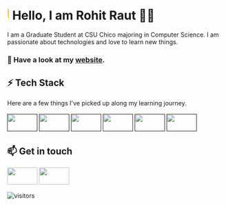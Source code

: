 
# <img src="https://raw.githubusercontent.com/ABSphreak/ABSphreak/master/gifs/Hi.gif" height="32px" width="5px"> Hello, I am Rohit Raut 👨‍💻

I am a Graduate Student at CSU Chico majoring in Computer Science. I am passionate about technologies and love to learn new things.

### 🔭 Have a look at my [website](https://rohitraut18.github.io/rohitraut.github.io/).

## ⚡ Tech Stack
Here are a few things I've picked up along my learning journey. <br><br>
<a href=""><img src="https://github.com/isocpp/logos/blob/master/cpp_logo.svg" width="70" height="40"/></a>  <a style="background: white" href=""><img src="https://www.vectorlogo.zone/logos/python/python-ar21.svg" width="70" height="40"/></a>  <a href=""><img src="https://www.vectorlogo.zone/logos/java/java-ar21.svg" width="70" height="40"/></a>  <a href=""><img src="https://github.com/get-icon/geticon/raw/master/icons/c.svg" width="70" height="40"/></a>  <a href=""><img src="https://www.vectorlogo.zone/logos/dartlang/dartlang-ar21.svg" width="70" height="40"/></a>  <a href=""><img src="https://www.vectorlogo.zone/logos/swift/swift-ar21.svg" width="70" height="40"/></a>


## 📫 Get in touch
<a href="https://www.linkedin.com/in/rohit-raut-81972a15b/"><img src="https://www.vectorlogo.zone/logos/linkedin/linkedin-icon.svg" width="70" height="40"/></a> <a href="mailto:rvr994@gmail.com"><img src="https://www.vectorlogo.zone/logos/gmail/gmail-icon.svg" width="70" height="40"/></a>



![visitors](https://visitor-badge.glitch.me/badge?page_id=rohitraut18/rohitraut18)
